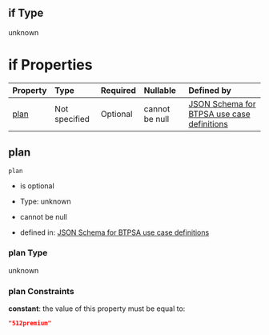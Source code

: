 ## if Type

unknown

# if Properties

| Property      | Type          | Required | Nullable       | Defined by                                                                                                                                                                                                                                  |
| :------------ | :------------ | :------- | :------------- | :------------------------------------------------------------------------------------------------------------------------------------------------------------------------------------------------------------------------------------------ |
| [plan](#plan) | Not specified | Optional | cannot be null | [JSON Schema for BTPSA use case definitions](btpsa-usecase-properties-services-items-allof-1-then-allof-42-then-allof-8-if-properties-plan.md "undefined#/properties/services/items/allOf/1/then/allOf/42/then/allOf/8/if/properties/plan") |

## plan



`plan`

*   is optional

*   Type: unknown

*   cannot be null

*   defined in: [JSON Schema for BTPSA use case definitions](btpsa-usecase-properties-services-items-allof-1-then-allof-42-then-allof-8-if-properties-plan.md "undefined#/properties/services/items/allOf/1/then/allOf/42/then/allOf/8/if/properties/plan")

### plan Type

unknown

### plan Constraints

**constant**: the value of this property must be equal to:

```json
"512premium"
```

